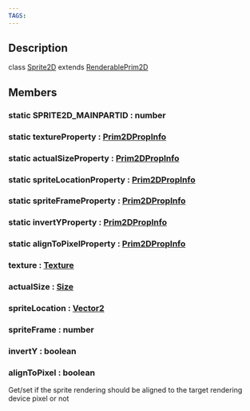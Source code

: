 ```yaml
---
TAGS:
---
```

## Description

class [Sprite2D](/classes/2.4/Sprite2D) extends [RenderablePrim2D](/classes/2.4/RenderablePrim2D)



## Members

### static SPRITE2D_MAINPARTID : number



### static textureProperty : [Prim2DPropInfo](/classes/2.4/Prim2DPropInfo)



### static actualSizeProperty : [Prim2DPropInfo](/classes/2.4/Prim2DPropInfo)



### static spriteLocationProperty : [Prim2DPropInfo](/classes/2.4/Prim2DPropInfo)



### static spriteFrameProperty : [Prim2DPropInfo](/classes/2.4/Prim2DPropInfo)



### static invertYProperty : [Prim2DPropInfo](/classes/2.4/Prim2DPropInfo)



### static alignToPixelProperty : [Prim2DPropInfo](/classes/2.4/Prim2DPropInfo)



### texture : [Texture](/classes/2.4/Texture)



### actualSize : [Size](/classes/2.4/Size)



### spriteLocation : [Vector2](/classes/2.4/Vector2)



### spriteFrame : number



### invertY : boolean



### alignToPixel : boolean

Get/set if the sprite rendering should be aligned to the target rendering device pixel or not

